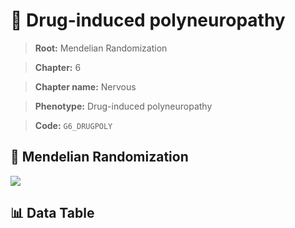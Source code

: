 # 🧪 Drug-induced polyneuropathy

> **Root:** Mendelian Randomization

> **Chapter:** 6  

> **Chapter name:** Nervous

> **Phenotype:** Drug-induced polyneuropathy  

> **Code:** `G6_DRUGPOLY`

## 🧬 Mendelian Randomization  

<img src="/MR/Figures/Forward/G6_DRUGPOLY.png"/>

## 📊 Data Table

<CsvTableMRF src="/public/MR/Data/Forward/G6_DRUGPOLY.csv"/>
